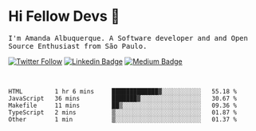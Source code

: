 # Hi Fellow Devs :wave:
   
<p>
  <samp>
    I'm Amanda Albuquerque. A Software developer and and Open Source Enthusiast from São Paulo.
  </samp>

  
  [![Twitter Follow](https://img.shields.io/twitter/follow/alalbux?style=social)](https://www.twitter.com/alalbux)
  [![Linkedin Badge](https://img.shields.io/badge/-alalbux-blue?style=flat-square&logo=Linkedin&logoColor=white&link=https://www.linkedin.com/in/alalbux/)](https://www.linkedin.com/in/alalbux/)
  [![Medium Badge](https://img.shields.io/badge/-alalbux-black?style=flat-square&logo=Medium&logoColor=white&link=https://medium.com/@alalbux)](https://medium.com/@alalbux)
</p>

  <br/>
  

<!--START_SECTION:waka-->
```text
HTML         1 hr 6 mins     █████████████▓░░░░░░░░░░░   55.18 % 
JavaScript   36 mins         ███████▓░░░░░░░░░░░░░░░░░   30.67 % 
Makefile     11 mins         ██▒░░░░░░░░░░░░░░░░░░░░░░   09.36 % 
TypeScript   2 mins          ▒░░░░░░░░░░░░░░░░░░░░░░░░   01.87 % 
Other        1 min           ▒░░░░░░░░░░░░░░░░░░░░░░░░   01.37 % 
```
<!--END_SECTION:waka-->

